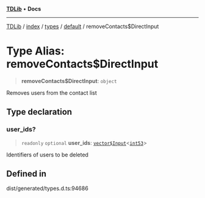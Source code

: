 [**TDLib**](../../../../../../README.md) • **Docs**

***

[TDLib](../../../../../../modules.md) / [index](../../../../../README.md) / [types](../../../README.md) / [default](../README.md) / removeContacts$DirectInput

# Type Alias: removeContacts$DirectInput

> **removeContacts$DirectInput**: `object`

Removes users from the contact list

## Type declaration

### user\_ids?

> `readonly` `optional` **user\_ids**: [`vector$Input`](vector$Input.md)\<[`int53`](int53.md)\>

Identifiers of users to be deleted

## Defined in

dist/generated/types.d.ts:94686
